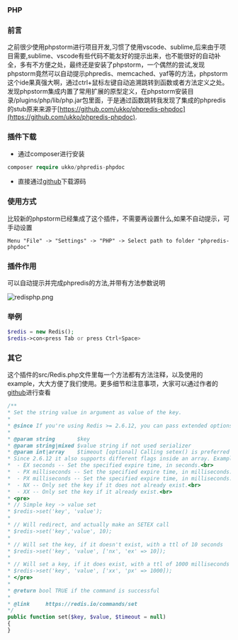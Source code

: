 ### PHP
### 前言

之前很少使用phpstorm进行项目开发,习惯了使用vscode、sublime,后来由于项目需要,sublime、vscode有些代码不能友好的提示出来，也不能很好的自动补全，多有不方便之处，最终还是安装了phpstorm，一个偶然的尝试,发现phpstorm竟然可以自动提示phpredis、memcached、yaf等的方法，phpstorm这个ide果真强大啊，通过ctrl+鼠标左键自动追溯跳转到函数或者方法定义之处。发现phpstorm集成内置了常用扩展的原型定义，在phpstorm安装目录/plugins/php/lib/php.jar包里面，于是通过函数跳转我发现了集成的phpredis的stub原来来源于[https://github.com/ukko/phpredis-phpdoc](https://github.com/ukko/phpredis-phpdoc).

### 插件下载
- 通过composer进行安装
```php
composer require ukko/phpredis-phpdoc
```

- 直接通过[github](https://github.com/ukko/phpredis-phpdoc)下载源码

### 使用方式
比较新的phpstorm已经集成了这个插件，不需要再设置什么,如果不自动提示，可手动设置

```shell
Menu "File" -> "Settings" -> "PHP" -> Select path to folder "phpredis-phpdoc"
```

### 插件作用

可以自动提示并完成phpredis的方法,并带有方法参数说明

![redisphp.png](http://www.fxjson.com/usr/uploads/2020/07/2632389623.png)

### 举例

```php
$redis = new Redis();
$redis->con<press Tab or press Ctrl+Space>
```
### 其它

这个插件的src/Redis.php文件里每一个方法都有方法注释，以及使用的example，大大方便了我们使用。更多细节和注意事项，大家可以通过作者的[github](https://github.com/ukko/phpredis-phpdoc)进行查看
```php
/**
* Set the string value in argument as value of the key.
*
* @since If you're using Redis >= 2.6.12, you can pass extended options as explained in example
*
* @param string       $key
* @param string|mixed $value string if not used serializer
* @param int|array    $timeout [optional] Calling setex() is preferred if you want a timeout.<br>
* Since 2.6.12 it also supports different flags inside an array. Example ['NX', 'EX' => 60]<br>
*  - EX seconds -- Set the specified expire time, in seconds.<br>
*  - PX milliseconds -- Set the specified expire time, in milliseconds.<br>
*  - PX milliseconds -- Set the specified expire time, in milliseconds.<br>
*  - NX -- Only set the key if it does not already exist.<br>
*  - XX -- Only set the key if it already exist.<br>
* <pre>
* // Simple key -> value set
* $redis->set('key', 'value');
*
* // Will redirect, and actually make an SETEX call
* $redis->set('key','value', 10);
*
* // Will set the key, if it doesn't exist, with a ttl of 10 seconds
* $redis->set('key', 'value', ['nx', 'ex' => 10]);
*
* // Will set a key, if it does exist, with a ttl of 1000 milliseconds
* $redis->set('key', 'value', ['xx', 'px' => 1000]);
* </pre>
*
* @return bool TRUE if the command is successful
*
* @link     https://redis.io/commands/set
*/
public function set($key, $value, $timeout = null)
{
}
```